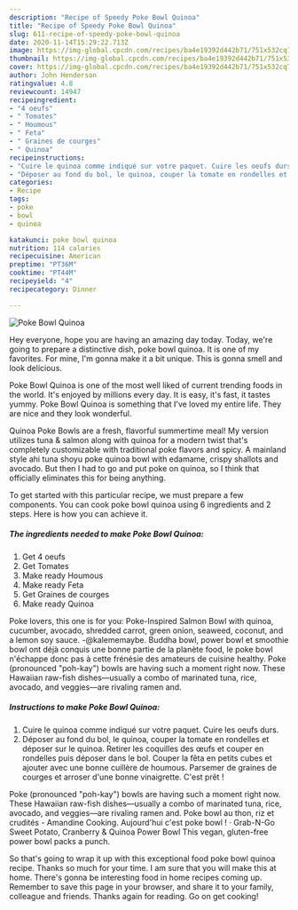 ```yaml
---
description: "Recipe of Speedy Poke Bowl Quinoa"
title: "Recipe of Speedy Poke Bowl Quinoa"
slug: 611-recipe-of-speedy-poke-bowl-quinoa
date: 2020-11-14T15:29:22.713Z
image: https://img-global.cpcdn.com/recipes/ba4e19392d442b71/751x532cq70/poke-bowl-quinoa-photo-principale-de-la-recette.jpg
thumbnail: https://img-global.cpcdn.com/recipes/ba4e19392d442b71/751x532cq70/poke-bowl-quinoa-photo-principale-de-la-recette.jpg
cover: https://img-global.cpcdn.com/recipes/ba4e19392d442b71/751x532cq70/poke-bowl-quinoa-photo-principale-de-la-recette.jpg
author: John Henderson
ratingvalue: 4.8
reviewcount: 14947
recipeingredient:
- "4 oeufs"
- " Tomates"
- " Houmous"
- " Feta"
- " Graines de courges"
- " Quinoa"
recipeinstructions:
- "Cuire le quinoa comme indiqué sur votre paquet. Cuire les oeufs durs."
- "Déposer au fond du bol, le quinoa, couper la tomate en rondelles et déposer sur le quinoa. Retirer les coquilles des œufs et couper en rondelles puis déposer dans le bol. Couper la fêta en petits cubes et ajouter avec une bonne cuillère de houmous. Parsemer de graines de courges et arroser d&#39;une bonne vinaigrette. C&#39;est prêt !"
categories:
- Recipe
tags:
- poke
- bowl
- quinoa

katakunci: poke bowl quinoa 
nutrition: 114 calories
recipecuisine: American
preptime: "PT36M"
cooktime: "PT44M"
recipeyield: "4"
recipecategory: Dinner

---
```



![Poke Bowl Quinoa](https://img-global.cpcdn.com/recipes/ba4e19392d442b71/751x532cq70/poke-bowl-quinoa-photo-principale-de-la-recette.jpg)

Hey everyone, hope you are having an amazing day today. Today, we're going to prepare a distinctive dish, poke bowl quinoa. It is one of my favorites. For mine, I'm gonna make it a bit unique. This is gonna smell and look delicious.

Poke Bowl Quinoa is one of the most well liked of current trending foods in the world. It's enjoyed by millions every day. It is easy, it's fast, it tastes yummy. Poke Bowl Quinoa is something that I've loved my entire life. They are nice and they look wonderful.

Quinoa Poke Bowls are a fresh, flavorful summertime meal! My version utilizes tuna &amp; salmon along with quinoa for a modern twist that&#39;s completely customizable with traditional poke flavors and spicy. A mainland style ahi tuna shoyu poke quinoa bowl with edamame, crispy shallots and avocado. But then I had to go and put poke on quinoa, so I think that officially eliminates this for being anything.


To get started with this particular recipe, we must prepare a few components. You can cook poke bowl quinoa using 6 ingredients and 2 steps. Here is how you can achieve it.

<!--inarticleads1-->

##### The ingredients needed to make Poke Bowl Quinoa:

1. Get 4 oeufs
1. Get  Tomates
1. Make ready  Houmous
1. Make ready  Feta
1. Get  Graines de courges
1. Make ready  Quinoa


Poke lovers, this one is for you: Poke-Inspired Salmon Bowl with quinoa, cucumber, avocado, shredded carrot, green onion, seaweed, coconut, and a lemon soy sauce. -@kalememaybe. Buddha bowl, power bowl et smoothie bowl ont déjà conquis une bonne partie de la planète food, le poke bowl n&#39;échappe donc pas à cette frénésie des amateurs de cuisine healthy. Poke (pronounced &#34;poh-kay&#34;) bowls are having such a moment right now. These Hawaiian raw-fish dishes—usually a combo of marinated tuna, rice, avocado, and veggies—are rivaling ramen and. 

<!--inarticleads2-->

##### Instructions to make Poke Bowl Quinoa:

1. Cuire le quinoa comme indiqué sur votre paquet. Cuire les oeufs durs.
1. Déposer au fond du bol, le quinoa, couper la tomate en rondelles et déposer sur le quinoa. Retirer les coquilles des œufs et couper en rondelles puis déposer dans le bol. Couper la fêta en petits cubes et ajouter avec une bonne cuillère de houmous. Parsemer de graines de courges et arroser d&#39;une bonne vinaigrette. C&#39;est prêt !


Poke (pronounced &#34;poh-kay&#34;) bowls are having such a moment right now. These Hawaiian raw-fish dishes—usually a combo of marinated tuna, rice, avocado, and veggies—are rivaling ramen and. Poke bowl au thon, riz et crudités - Amandine Cooking. Aujourd&#39;hui c&#39;est poke bowl ! · Grab-N-Go Sweet Potato, Cranberry &amp; Quinoa Power Bowl This vegan, gluten-free power bowl packs a punch. 

So that's going to wrap it up with this exceptional food poke bowl quinoa recipe. Thanks so much for your time. I am sure that you will make this at home. There's gonna be interesting food in home recipes coming up. Remember to save this page in your browser, and share it to your family, colleague and friends. Thanks again for reading. Go on get cooking!
